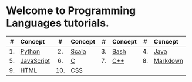 # Welcome to Programming Languages tutorials.


|#|Concept|#|Concept|#|Concept|#|Concept|
|:---:|:---|:---:|:---|:---:|:---|:---:|:---|
|1. |[Python](python/index.md)|2.|[Scala](scala/index.md)|3. |[Bash](bash/index.md)|4.|[Java](java/index.md)|
|5. |[JavaScript](javascript/index.md)|6.|[C](c/index.md)|7. |[C++](c++/index.md)|8.|[Markdown](markdown/index.md)|
|9.|[HTML](html/index.md)|10.|[CSS](css/index.md)|||||
